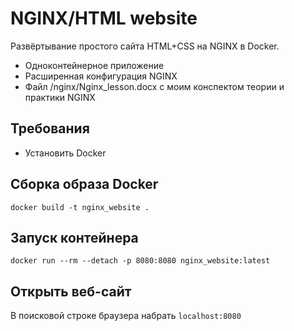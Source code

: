 # NGINX/HTML website

Развёртывание простого сайта HTML+CSS на NGINX в Docker. 

- Одноконтейнерное приложение
- Расширенная конфигурация NGINX
- Файл /nginx/Nginx_lesson.docx с моим конспектом теории и практики NGINX

## Требования

- Установить Docker

## Сборка образа Docker

```
docker build -t nginx_website .
```

## Запуск контейнера

```
docker run --rm --detach -p 8080:8080 nginx_website:latest
```

## Открыть веб-сайт

В поисковой строке браузера набрать `localhost:8080`